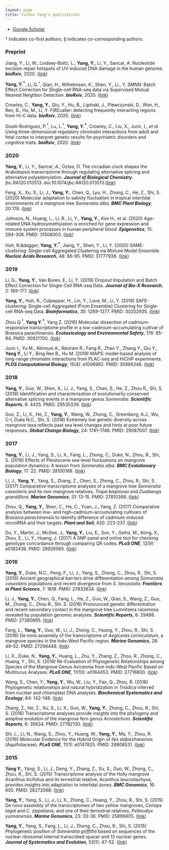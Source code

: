 ```yaml
---
layout: page
title: Yuchen Yang's publications
---
```


<div class="navbar">
  <div class="navbar-inner">
      <ul class="nav">
          <li><a href="https://scholar.google.com/citations?user=0CK0320AAAAJ">Google Scholar</a></li>
      </ul>
  </div>
</div>

&dagger; indicates co-first authors; &sect; indicates co-corresponding authors.

### Preprint

Jiang, Y., Li, W., Lindsey-Boltz, L., **Yang, Y.**, Li, Y., Sancar, A. Nucleotide excision repair hotspots of UV-induced DNA damage in the human genome. ***bioRxiv***, 2020. ([link](https://www.biorxiv.org/content/10.1101/2020.04.16.045369v1))

**Yang, Y.<sup>&dagger;</sup>**, Li, G.<sup>&dagger;</sup>, Qian, H., Wilhelmsen, K., Shen, Y., Li., Y. SMNN: Batch Effect Correction for Single-cell RNA-seq data via Supervised Mutual Nearest Neighbor Detection. ***bioRxiv***, 2020. ([link](https://www.biorxiv.org/content/10.1101/672261v2.abstract))

Crowley, C., **Yang, Y.**, Qiu, Y., Hu, B., Lipiński, J., Plewczynski, D., Won, H., Ren, B., Hu, M., Li, Y. FIREcaller: detecting frequently interacting regions from Hi-C data. ***bioRxiv***, 2020. ([link](https://www.biorxiv.org/content/10.1101/619288v1.abstract))

Giusti-Rodríguez, P.<sup>&dagger;</sup>, Lu, L.<sup>&dagger;</sup>, **Yang, Y.<sup>&dagger;</sup>**, Crowley, C., Liu, X., Juric, I., *et al.* Using three-dimensional regulatory chromatin interactions from adult and fetal cortex to interpret genetic results for psychiatric disorders and cognitive traits. ***bioRxiv***, 2020. ([link](https://www.biorxiv.org/content/10.1101/406330v1.full))

### 2020

**Yang, Y.**, Li, Y., Sancar, A., Oztas, O. The circadian clock shapes the Arabidopsis transcriptome through regulating alternative splicing and alternative polyadenylation. ***Journal of Biological Chemistry***. jbc.RA120.013513. doi:10.1074/jbc.RA120.013513.([link](https://www.jbc.org/content/early/2020/04/17/jbc.RA120.013513.short))

Feng, X., Xu, S., Li, J., **Yang, Y.**, Chen, Q., Lyu, H., Zhong, C., He, Z., Shi, S. (2020) Molecular adaptation to salinity fluctuation in tropical intertidal environments of a mangrove tree *Sonneratia alba*. ***BMC Plant Biology***, 20:178. ([link](https://bmcplantbiol.biomedcentral.com/articles/10.1186/s12870-020-02395-3))

Johnson, N., Huang, L., Li, R., Li, Y., **Yang, Y.**, Kim H., et al. (2020) Age-related DNA hydroxymethylation is enriched for gene expression and immune system processes in human peripheral blood. ***Epigenetics***, 15: 294-306. PMID: 31506003. ([link](https://www.tandfonline.com/doi/abs/10.1080/15592294.2019.1666651))

Huh, R.&dagger, **Yang, Y.<sup>&dagger;</sup>**, Jiang, Y., Shen, Y., Li, Y. (2020) SAME-clustering: Single-cell Aggregated Clustering via Mixture Model Ensemble. ***Nucleic Acids Research***, 48: 86-95. PMID: 31777938. ([link](https://academic.oup.com/nar/article/48/1/86/5644992))


### 2019

Li, G., **Yang, Y.**, Van Buren, E., Li, Y. (2019) Dropout Imputation and Batch Effect Correction for Single-Cell RNA-seq Data. ***Journal of Bio-X Research***, 2: 169-177. ([link](https://journals.lww.com/jbioxresearch/Fulltext/2019/12000/Dropout_imputation_and_batch_effect_correction_for.4.aspx))

**Yang, Y.**, Huh, R., Culpepper, H., Lin, Y., Love, M., Li, Y. (2019) SAFE-clustering: Single-cell Aggregated (From Ensemble) Clustering for Single-cell RNA-seq Data. ***Bioinformatics***, 35: 1269-1277. PMID: 30202935. ([link](https://academic.oup.com/bioinformatics/article-abstract/35/8/1269/5092931))

Zhou Q.<sup>&dagger;</sup>, **Yang Y.<sup>&dagger;</sup>**, Yang Z. (2019) Molecular dissection of cadmium-responsive transcriptome profile in a low-cadmium-accumulating cultivar of Brassica parachinensis. ***Ecotoxicology and Environmental Safety***, 176: 85-94. PMID: 30921700. ([link](https://www.sciencedirect.com/science/article/abs/pii/S0147651319303495))

Juric I., Yu M., Abnousi A., Raviram R., Fang R., Zhao Y., Zhang Y., Qiu Y., **Yang Y.**, Li Y., Bing Ren B., Hu M. (2019) MAPS: model-based analysis of long-range chromatin interactions from PLAC-seq and HiChIP experiments. ***PLOS Computational Biology***, 15(4): e1006982. PMID: 30986246. ([link](https://journals.plos.org/ploscompbiol/article?id=10.1371/journal.pcbi.1006982))

### 2018

**Yang, Y.**, Guo, W., Shen, X., Li, J., Yang, S., Chen, S., He, Z., Zhou R., Shi, S. (2018) Identification and characterization of evolutionarily conserved alternative splicing events in a mangrove genus *Sonneratia*. ***Scientific Reports***, 8: 4425. PMID: 29535339. ([link](https://www.nature.com/articles/s41598-018-22406-6))

Guo, Z., Li, X., He, Z., **Yang, Y.**, Wang, W., Zhong, C., Greenberg, A.J., Wu, C-I, Duke N.C., Shi, S. (2018) Extremely low genetic diversity across mangrove taxa reflects past sea level changes and hints at poor future responses. ***Global Change Biology***, 24: 1741–1748. PMID: 29087007. ([link](https://onlinelibrary.wiley.com/doi/abs/10.1111/gcb.13968))

### 2017

**Yang, Y.**, Li, J., Yang, S., Li, X., Fang, L., Zhong, C., Duke, N., Zhou, R., Shi, S. (2016) Effects of Pleistocene sea-level fluctuations on mangrove population dynamics: A lesson from *Sonneratia alba*. ***BMC Evolutionary Biology***, 17: 22. PMID: 28100168. ([link](https://link.springer.com/article/10.1186/s12862-016-0849-z))

Li, J., **Yang, Y.**, Yang, S., Zhang, Z., Chen, S., Zhong, C., Zhou, R., Shi, S. (2017) Comparative transcriptome analyses of a mangrove tree *Sonneratia caseolaris* and its non-mangrove relatives, *Trapa bispinosa* and *Duabanga grandiflora*. ***Marine Genomics***, 31: 13-15. PMID: 27810366. ([link](https://www.sciencedirect.com/science/article/abs/pii/S1874778716301349))

Zhou, Q., **Yang, Y.**, Shen, C., He, C., Yuan, J., Yang, Z. (2017) Comparative analysis between low- and high-cadmium-accumulating cultivars of *Brassica parachinensis* to identify difference of cadmium-induced microRNA and their targets. ***Plant and Soil***, 420: 223-237. ([link](https://link.springer.com/article/10.1007/s11104-017-3380-0))

Du, Y., Martin, J., McGee, J., **Yang, Y.**, Liu, E., Sun, Y., Geihs, M., Kong, X., Zhou, E., Li, Y., Huang, J. (2017) A SNP panel and online tool for checking genotype concordance through comparing QR codes. ***PLoS ONE***, 12(9): e0182438. PMID: 28926565. ([link](https://www.ncbi.nlm.nih.gov/pmc/articles/PMC5604942/))

### 2016

**Yang, Y.**, Duke, N.C., Peng, F., Li, J., Yang, S., Zhong, C., Zhou, R., Shi, S. (2016) Ancient geographical barriers drive differentiation among *Sonneratia caseolaris* populations and recent divergence from *S. lanceolata*. ***Frontiers in Plant Science***, 7: 1618. PMID: 27833634. ([link](https://www.frontiersin.org/articles/10.3389/fpls.2016.01618/full))

Li, J., **Yang, Y.**, Chen, Q., Fang, L., He, Z., Guo, W., Qiao, S., Wang, Z., Guo, M., Zhong, C., Zhou R., Shi. S. (2016) Pronounced genetic differentiation and recent secondary contact in the mangrove tree Lumnitzera racemosa revealed by population genomic analyses. ***Scientific Reports***, 6: 29486. PMID: 27380895. ([link](https://www.nature.com/articles/srep29486))

Fang, L., **Yang, Y.**, Guo, W., Li, J., Zhong, C., Huang, Y., Zhou, R., Shi, S. (2016) De novo assembly of the transcriptome of *Aegiceras corniculatum*, a mangrove species in the Indo-West Pacific region. ***Marine Genomics***, 28: 49–52. PMID: 27296448. ([link](https://www.sciencedirect.com/science/article/abs/pii/S1874778716300526))

Li, X., Duke, N., **Yang, Y.**, Huang, L., Zhu, Y., Zhang, Z., Zhou, R., Zhong, C., Huang, Y., Shi, S. (2016) Re-Evaluation of Phylogenetic Relationships among Species of the Mangrove Genus Avicennia from Indo-West Pacific Based on Multilocus Analyses. ***PLoS ONE***, 11(10): e0164453. PMID: 27716800. ([link](https://www.ncbi.nlm.nih.gov/pmc/articles/PMC5055292/))

Wang, S., Chen, Y., **Yang, Y.**, Wu, W., Liu, Y., Fan, Q., Zhou, R. (2016) Phylogenetic relationships and natural hybridization in *Triadica* inferred from nuclear and chloroplast DNA analyses. ***Biochemical Systematics and Ecology***, 64: 142-148. ([link](https://www.sciencedirect.com/science/article/pii/S0305197815002938))

Zhang, Z., He, Z., Xu, S., Li, X., Guo, W., **Yang, Y.**, Zhong, C., Zhou, R., Shi, S. (2016) Transcriptome analyses provide insights into the phylogeny and adaptive evolution of the mangrove fern genus *Acrostichum*. ***Scientific Reports***, 6: 35634. PMID: 27782130. ([link](https://www.nature.com/articles/srep35634))

Shi, L., Li, N., Wang, S., Zhou, Y., Huang, W., **Yang, Y.**, Ma, Y., Zhou, R. (2016) Molecular Evidence for the Hybrid Origin of *Ilex dabieshanensis* (Aquifoliaceae). ***PLoS ONE***, 11(1): e0147825. PMID: 26808531. ([link](https://journals.plos.org/plosone/article?id=10.1371/journal.pone.0147825))

### 2015

**Yang Y.**, Yang, S., Li, J., Deng, Y., Zhang, Z., Xu, S., Guo, W., Zhong, C., Zhou, R., Shi, S. (2015) Transcriptome analysis of the Holly mangrove Acanthus ilicifolius and its terrestrial relative, Acanthus leucostachyus, provides insights into adaptation to intertidal zones. ***BMC Genomics***, 16: 605. PMID: 26272068. ([link](https://bmcgenomics.biomedcentral.com/articles/10.1186/s12864-015-1813-9))

**Yang, Y.**, Yang, S., Li, J., Li, X., Zhong, C., Huang, Y., Zhou, R., Shi, S. (2015) De novo assembly of the transcriptomes of two yellow mangroves, *Ceriops tagal* and *C. zippeliana*, and one of their terrestrial relatives, *Pellacalyx yunnanensis*. ***Marine Genomics***, 23: 33-36. PMID: 25899405. ([link](https://www.sciencedirect.com/science/article/abs/pii/S1874778715000586))

**Yang, Y.**, Yang, S., Fang, L., Li, J., Zhong, C., Zhou, R., Shi, S. (2015) Phylogenetic position of *Sonneratia griffithii* based on sequences of the nuclear ribosomal internal transcribed spacer and 13 nuclear genes. ***Journal of Systematics and Evolution***, 53(1): 47-52. ([link](https://onlinelibrary.wiley.com/doi/abs/10.1111/jse.12102))

